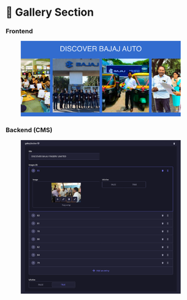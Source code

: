 # 📎 Gallery Section

### **Frontend**

<figure><img src="../../.gitbook/assetsBajajAuto/gallery-section.png" alt=""><figcaption></figcaption></figure>

### Backend (CMS)

<figure><img src="../../.gitbook/assetsBajajAuto/gallery-section-cms.png" alt=""><figcaption></figcaption></figure>
